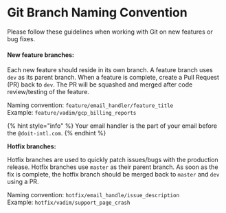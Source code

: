 # Git Branch Naming Convention

Please follow these guidelines when working with Git on new features or bug fixes. 

#### New feature branches:

Each new feature should reside in its own branch. A feature branch uses `dev` as its parent branch. When a feature is complete, create a Pull Request \(PR\) back to `dev`. The PR will be squashed and merged after code review/testing of the feature.  
  
Naming convention: `feature/email_handler/feature_title`  
Example: `feature/vadim/gcp_billing_reports`

{% hint style="info" %}
Your email handler is the part of your email before the `@doit-intl.com`. 
{% endhint %}

**Hotfix branches:**

Hotfix branches are used to quickly patch issues/bugs with the production release. Hotfix branches use `master` as their parent branch. As soon as the fix is complete, the hotfix branch should be merged back to `master` and `dev` using a PR.

Naming convention: `hotfix/email_handle/issue_description`  
Example: `hotfix/vadim/support_page_crash`



